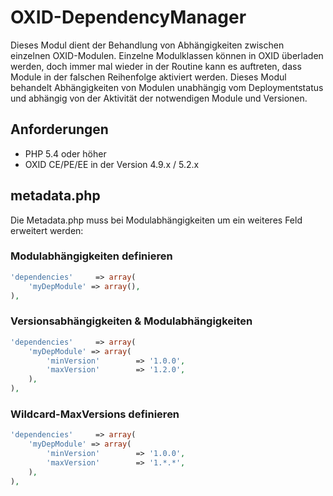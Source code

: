 # OXID-DependencyManager

Dieses Modul dient der Behandlung von Abhängigkeiten zwischen einzelnen OXID-Modulen.
Einzelne Modulklassen können in OXID überladen werden, doch immer mal wieder in der Routine kann es auftreten, dass Module in der falschen Reihenfolge aktiviert werden. Dieses Modul behandelt Abhängigkeiten von Modulen unabhängig vom Deploymentstatus und abhängig von der Aktivität der notwendigen Module und Versionen.

## Anforderungen

- PHP 5.4 oder höher
- OXID CE/PE/EE in der Version 4.9.x / 5.2.x

## metadata.php

Die Metadata.php muss bei Modulabhängigkeiten um ein weiteres Feld erweitert werden:

### Modulabhängigkeiten definieren

```php
'dependencies'     => array(
    'myDepModule' => array(),
),
```

### Versionsabhängigkeiten & Modulabhängigkeiten

```php
'dependencies'     => array(
    'myDepModule' => array(
        'minVersion'        => '1.0.0',
        'maxVersion'        => '1.2.0',
    ),
),
```

### Wildcard-MaxVersions definieren

```php
'dependencies'     => array(
    'myDepModule' => array(
        'minVersion'        => '1.0.0',
        'maxVersion'        => '1.*.*',
    ),
),
```

